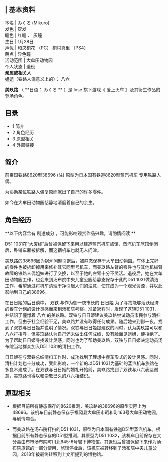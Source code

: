 |  **基本资料**  
---  
本名  |  みくろ  (Mikuro)   
发色  |  灰发   
瞳色  |  红瞳  、  灰瞳   
生日  |  1月28日   
声优  |  和央桐花  （PC）  桐村真里  （PS4）   
萌点  |  异色瞳   
活动范围  |  大牟田动物园   
个人状态  |  退役   
**亲属或相关人**  
姐姐（铁路人偶意义上的）：  八六  
  
**美玖路** （ **日语： みくろ  ** ）是  lose  旗下游戏《  爱上火车  》及其衍生作品的登场角色。

##  目录

  * 1  简介 
  * 2  角色经历 
  * 3  原型相关 
  * 4  外部链接 

##  简介

前帝国铁路8620型38696  (注)  原型为日本国有铁道8620型蒸汽机车  专用铁路人偶。

为协助某位铁路人偶复原而献出了自己的许多零件。

如今在大牟田动物园恬静地消磨着自己的余生。

##  角色经历

**以下内容含有 剧透成分  ，可能影响观赏作品兴趣，请酌情阅读 **

D51 1031在“大废线”后曾被保留下来用以建造蒸汽机车旅馆，蒸汽机车旅馆倒闭后，卧铺车厢被拆解，而这辆机车也就无人问津。

美玖路的38696因为锅炉问题引退后，被静态保存于大牟田动物园。车体上完好的零件也被拆卸掉用来修补其它同型号机车，而美玖路左臂的零件也与其他机械臂故障的铁路人偶姐妹进行了交换，以至于她的左臂十分不灵活。退役后，她在大牟田动物园工作，也会来到汤布院中央儿童公园给静态保存于此的D51
1031做清洁工作，希望通过将机车清理干净引起人们的注意，使其成为一个观光资源，并以此影响到自己的38696。

在日日姬的后日谈中，  双铁  与作为御一夜市长的  日日姬  为了寻找能够活跃经济的餐车计划的设计灵感而来到汤布院考察。准备返程时，发现了这辆D51
1031，并结识了憧憬着  八六
的美玖路。双铁与日日姬建议美玖路尝试动员市民参与清扫工作，但由于社会经验不足，美玖路并没有取得任何成果。随后她来到御一夜，找到了双铁与日日姬并说明了情况。双铁与日日姬提建议的同时，认为美玖路可以和八六打招呼，但美玖路认为自己还未做出任何成绩，没有脸面见姐姐，便拒绝了。为了帮助日日姬寻找设计灵感，同时也为了帮助美玖路，双铁与日日姬决定动员汤布院当地群众加入D51
1031的清扫工作。

日日姬在与双铁总结清扫工作时，成功找到了理想中餐车形式的设计灵感。同时，清扫计划也十分成功，受此影响，一个新的以D51
1031为基础的蒸汽机车旅馆在多良木建成了。在双铁与日日姬的婚礼开始前，美玖路找到了双铁与八六表达谢意，美玖路也得以和崇敬已久的八六相结识。

##  原型相关

  * 根据目前所有静态保存的8620推测，美玖路的38696的原型实际上为48696。该机车目前静态保存于福冈县大牟田市昭和町163号大牟田动物园，与剧情吻合。 

  * 而美玖路在汤布院打扫的D51 1031，原型为日本国有铁道D51型蒸汽机车。根据目前所有静态保存的D51型推测，其原型为D51 1032，该机车目前保存在大分县由布市汤布院町川北645-6号岩下博物馆。其退役后曾被保留下来作为汤布院旅馆的一部分使用，旅馆停业后，该机车被转移到了汤布院中央儿童公园，2018年被最终转移到上文所提到的博物馆。 